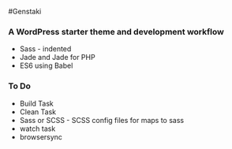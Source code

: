 #Genstaki

### A WordPress starter theme and development workflow

* Sass - indented
* Jade and Jade for PHP
* ES6 using Babel

### To Do

* Build Task
* Clean Task
* Sass or SCSS - SCSS config files for maps to sass
* watch task
* browsersync
